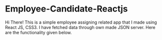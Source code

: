 # Employee-Candidate-Reactjs
Hi There! This is a simple employee assigning related app that I made using React JS, CSS3. I have fetched data through own made JSON server. Here are the functionality given below.

